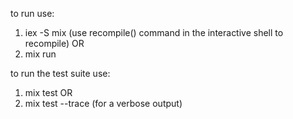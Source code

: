 to run use: 
1. iex -S mix (use recompile() command in the interactive shell to recompile)
OR 
2. mix run

to run the test suite use: 
1. mix test
OR
1. mix test --trace (for a verbose output)
